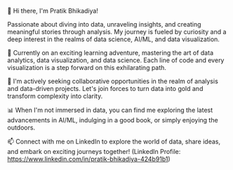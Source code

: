 👋 Hi there, I'm Pratik Bhikadiya!

Passionate about diving into data, unraveling insights, and creating meaningful stories through analysis. My journey is fueled by curiosity and a deep interest in the realms of data science, AI/ML, and data visualization.

🌱 Currently on an exciting learning adventure, mastering the art of data analytics, data visualization, and data science. Each line of code and every visualization is a step forward on this exhilarating path.

🚀 I'm actively seeking collaborative opportunities in the realm of analysis and data-driven projects. Let's join forces to turn data into gold and transform complexity into clarity.

📊 When I'm not immersed in data, you can find me exploring the latest advancements in AI/ML, indulging in a good book, or simply enjoying the outdoors.

📫 Connect with me on LinkedIn to explore the world of data, share ideas, and embark on exciting journeys together! (LinkedIn Profile: https://www.linkedin.com/in/pratik-bhikadiya-424b91b1)
